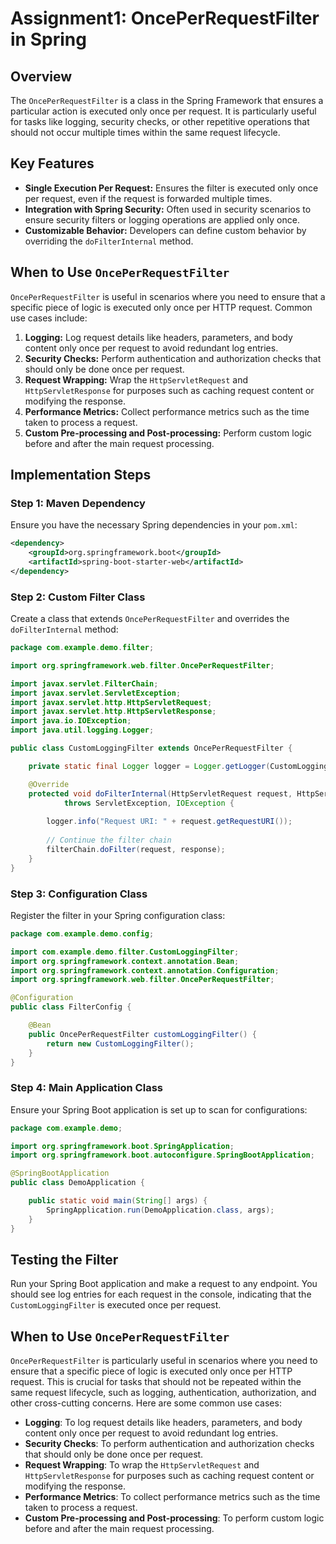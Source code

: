 
# Assignment1:  OncePerRequestFilter in Spring

## Overview

The `OncePerRequestFilter` is a class in the Spring Framework that ensures a particular action is executed only once per request. It is particularly useful for tasks like logging, security checks, or other repetitive operations that should not occur multiple times within the same request lifecycle.

## Key Features

- **Single Execution Per Request:** Ensures the filter is executed only once per request, even if the request is forwarded multiple times.
- **Integration with Spring Security:** Often used in security scenarios to ensure security filters or logging operations are applied only once.
- **Customizable Behavior:** Developers can define custom behavior by overriding the `doFilterInternal` method.

## When to Use `OncePerRequestFilter`

`OncePerRequestFilter` is useful in scenarios where you need to ensure that a specific piece of logic is executed only once per HTTP request. Common use cases include:

1. **Logging:** Log request details like headers, parameters, and body content only once per request to avoid redundant log entries.
2. **Security Checks:** Perform authentication and authorization checks that should only be done once per request.
3. **Request Wrapping:** Wrap the `HttpServletRequest` and `HttpServletResponse` for purposes such as caching request content or modifying the response.
4. **Performance Metrics:** Collect performance metrics such as the time taken to process a request.
5. **Custom Pre-processing and Post-processing:** Perform custom logic before and after the main request processing.

## Implementation Steps

### Step 1: Maven Dependency

Ensure you have the necessary Spring dependencies in your `pom.xml`:

```xml
<dependency>
    <groupId>org.springframework.boot</groupId>
    <artifactId>spring-boot-starter-web</artifactId>
</dependency>
```

### Step 2: Custom Filter Class

Create a class that extends `OncePerRequestFilter` and overrides the `doFilterInternal` method:

```java
package com.example.demo.filter;

import org.springframework.web.filter.OncePerRequestFilter;

import javax.servlet.FilterChain;
import javax.servlet.ServletException;
import javax.servlet.http.HttpServletRequest;
import javax.servlet.http.HttpServletResponse;
import java.io.IOException;
import java.util.logging.Logger;

public class CustomLoggingFilter extends OncePerRequestFilter {

    private static final Logger logger = Logger.getLogger(CustomLoggingFilter.class.getName());

    @Override
    protected void doFilterInternal(HttpServletRequest request, HttpServletResponse response, FilterChain filterChain)
            throws ServletException, IOException {
        
        logger.info("Request URI: " + request.getRequestURI());
        
        // Continue the filter chain
        filterChain.doFilter(request, response);
    }
}
```

### Step 3: Configuration Class

Register the filter in your Spring configuration class:

```java
package com.example.demo.config;

import com.example.demo.filter.CustomLoggingFilter;
import org.springframework.context.annotation.Bean;
import org.springframework.context.annotation.Configuration;
import org.springframework.web.filter.OncePerRequestFilter;

@Configuration
public class FilterConfig {

    @Bean
    public OncePerRequestFilter customLoggingFilter() {
        return new CustomLoggingFilter();
    }
}
```

### Step 4: Main Application Class

Ensure your Spring Boot application is set up to scan for configurations:

```java
package com.example.demo;

import org.springframework.boot.SpringApplication;
import org.springframework.boot.autoconfigure.SpringBootApplication;

@SpringBootApplication
public class DemoApplication {

    public static void main(String[] args) {
        SpringApplication.run(DemoApplication.class, args);
    }
}
```

## Testing the Filter

Run your Spring Boot application and make a request to any endpoint. You should see log entries for each request in the console, indicating that the `CustomLoggingFilter` is executed once per request.

## When to Use `OncePerRequestFilter`
`OncePerRequestFilter` is particularly useful in scenarios where you need to ensure that a specific piece of logic is executed only once per HTTP request. This is crucial for tasks that should not be repeated within the same request lifecycle, such as logging, authentication, authorization, and other cross-cutting concerns. Here are some common use cases:

- **Logging**: To log request details like headers, parameters, and body content only once per request to avoid redundant log entries.
- **Security Checks**: To perform authentication and authorization checks that should only be done once per request.
- **Request Wrapping**: To wrap the `HttpServletRequest` and `HttpServletResponse` for purposes such as caching request content or modifying the response.
- **Performance Metrics**: To collect performance metrics such as the time taken to process a request.
- **Custom Pre-processing and Post-processing**: To perform custom logic before and after the main request processing.